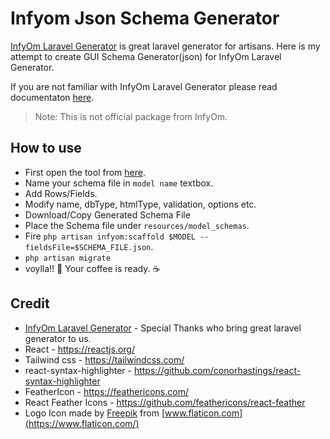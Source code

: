 # Infyom Json Schema Generator

[InfyOm Laravel Generator](https://github.com/InfyOmLabs/laravel-generator) is great laravel generator for artisans. Here is my attempt to 
create GUI Schema Generator(json) for InfyOm Laravel Generator.

If you are not familiar with InfyOm Laravel Generator please read documentaton [here](http://labs.infyom.com/laravelgenerator).

> Note: This is not official package from InfyOm.

## How to use
 - First open the tool from [here](https://harish81.github.io/infyom-schema-generator/).
 - Name your schema file in `model name` textbox.
 - Add Rows/Fields.
 - Modify name, dbType, htmlType, validation, options etc.
 - Download/Copy Generated Schema File
 - Place the Schema file under `resources/model_schemas`.
 - Fire `php artisan infyom:scaffold $MODEL --fieldsFile=$SCHEMA_FILE.json`.
 - `php artisan migrate`
 - voylla!! :clap: Your coffee is ready. :coffee:
 
## Credit
 - [InfyOm Laravel Generator](https://github.com/InfyOmLabs/laravel-generator) - Special Thanks who bring great laravel generator to us.
 - React - https://reactjs.org/
 - Tailwind css - https://tailwindcss.com/
 - react-syntax-highlighter - https://github.com/conorhastings/react-syntax-highlighter
 - FeatherIcon - https://feathericons.com/
 - React Feather Icons - https://github.com/feathericons/react-feather
 - Logo Icon made by [Freepik](https://www.flaticon.com/authors/freepik) from [www.flaticon.com](https://www.flaticon.com/)
